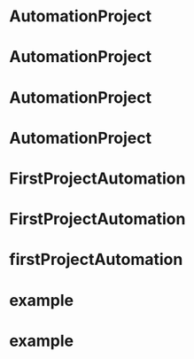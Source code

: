 # AutomationProject
# AutomationProject
# AutomationProject
# AutomationProject
# FirstProjectAutomation
# FirstProjectAutomation
# firstProjectAutomation
# example
# example
